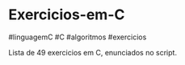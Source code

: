 # Exercicios-em-C
#linguagemC #C #algoritmos #exercicios 


Lista de 49 exercicios em C, enunciados no script.
